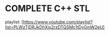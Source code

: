 # COMPLETE C++ STL

playlist: [https://www.youtube.com/playlist?list=PLWzTjDRJkDhXix2rzDTQSMc1tDyGmW2eU]
